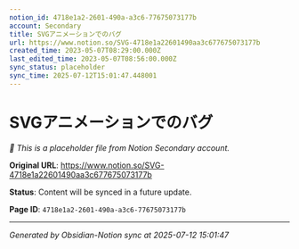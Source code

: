 ```yaml
---
notion_id: 4718e1a2-2601-490a-a3c6-77675073177b
account: Secondary
title: SVGアニメーションでのバグ
url: https://www.notion.so/SVG-4718e1a22601490aa3c677675073177b
created_time: 2023-05-07T08:29:00.000Z
last_edited_time: 2023-05-07T08:56:00.000Z
sync_status: placeholder
sync_time: 2025-07-12T15:01:47.448001
---
```


# SVGアニメーションでのバグ

*🔄 This is a placeholder file from Notion Secondary account.*

**Original URL**: https://www.notion.so/SVG-4718e1a22601490aa3c677675073177b

**Status**: Content will be synced in a future update.

**Page ID**: `4718e1a2-2601-490a-a3c6-77675073177b`

---

*Generated by Obsidian-Notion sync at 2025-07-12 15:01:47*

